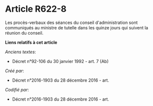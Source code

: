 # Article R622-8

Les procès-verbaux des séances du conseil d'administration sont communiqués au ministre de tutelle dans les quinze jours qui
suivent la réunion du conseil.

**Liens relatifs à cet article**

_Anciens textes_:

  - Décret n°92-106 du 30 janvier 1992 - art. 7 (Ab)

_Créé par_:

  - Décret n°2016-1903 du 28 décembre 2016 - art.

_Codifié par_:

  - Décret n°2016-1903 du 28 décembre 2016 - art.
